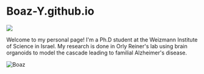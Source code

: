 # Boaz-Y.github.io
![](https://upload.wikimedia.org/wikipedia/en/thumb/3/37/Weizmann_Institute_of_Science.svg/150px-Weizmann_Institute_of_Science.svg.png)

Welcome to my personal page!
I'm a Ph.D student at the Weizmann Institute of Science in Israel. 
My research is done in Orly Reiner's lab using brain organoids to model the cascade leading to familial Alzheimer's disease.

![](https://media.licdn.com/dms/image/C4D03AQEbsju7-eNFkw/profile-displayphoto-shrink_800_800/0/1544769298521?e=1718841600&v=beta&t=ZAmb9u2OBSmlfZnjh9c9s_3kP9xIRppUroWgxgieFis "Boaz")
